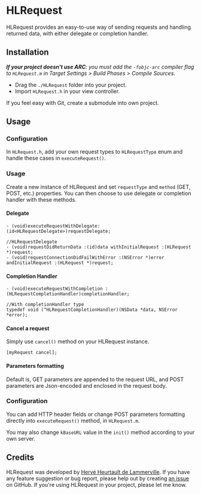 # HLRequest

HLRequest provides an easy-to-use way of sending requests and handling returned data, with either delegate or completion handler.

## Installation

_**If your project doesn't use ARC**: you must add the `-fobjc-arc` compiler flag to `HLRequest.m` in Target Settings > Build Phases > Compile Sources._

* Drag the `./HLRequest` folder into your project.
* Import `HLRequest.h` in your view controller.

If you feel easy with Git, create a submodule into own project.

## Usage

### Configuration

In `HLRequest.h`, add your own request types to `HLRequestType` enum and handle these cases in `executeRequest()`.

### Usage

Create a new instance of HLRequest and set `requestType` and `method` (GET, POST, etc.) properties. You can then choose to use delegate or completion handler with these methods.

#### Delegate

```
- (void)executeRequestWithDelegate:(id<HLRequestDelegate>)requestDelegate;

//HLRequestDelegate
- (void)requestDidReturnData :(id)data withInitialRequest :(HLRequest *)request;
- (void)requestConnectionDidFailWithError :(NSError *)error andInitialRequest :(HLRequest *)request;
```

#### Completion Handler

```
- (void)executeRequestWithCompletion :(HLRequestCompletionHandler)completionHandler;

//With completionHandler type
typedef void (^HLRequestCompletionHandler)(NSData *data, NSError *error);
```

#### Cancel a request

Simply use `cancel()` method on your HLRequest instance.

```
[myRequest cancel];
```

#### Parameters formatting

Default is, GET parameters are appended to the request URL, and POST parameters are Json-encoded and enclosed in the request body.

### Configuration

You can add HTTP header fields or change POST parameters formatting directly into `executeRequest()` method, in `HLRequest.m`.

You may also change `kBaseURL` value in the `init()` method according to your own server.

## Credits

HLRequest was developed by [Hervé Heurtault de Lammerville](http://www.hervedroit.com). If you have any feature suggestion or bug report, please help out by creating [an issue](https://github.com/fiftydegrees/HLRequest/issues/new) on GitHub. If you're using HLRequest in your project, please let me know.